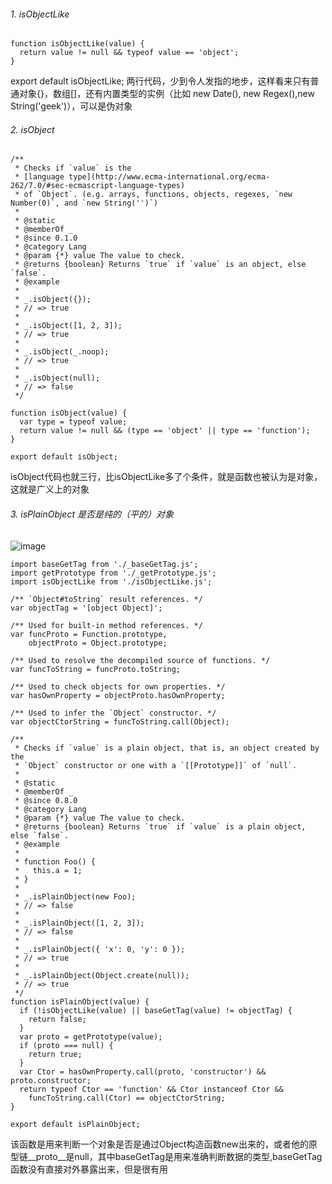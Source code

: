 ###### 1. isObjectLike

```
function isObjectLike(value) {
  return value != null && typeof value == 'object';
}
```

export default isObjectLike;
两行代码，少到令人发指的地步，这样看来只有普通对象{}，数组[]，还有内置类型的实例（比如 new Date(), new Regex(),new String('geek')），可以是伪对象

###### 2. isObject

```
/**
 * Checks if `value` is the
 * [language type](http://www.ecma-international.org/ecma-262/7.0/#sec-ecmascript-language-types)
 * of `Object`. (e.g. arrays, functions, objects, regexes, `new Number(0)`, and `new String('')`)
 *
 * @static
 * @memberOf _
 * @since 0.1.0
 * @category Lang
 * @param {*} value The value to check.
 * @returns {boolean} Returns `true` if `value` is an object, else `false`.
 * @example
 *
 * _.isObject({});
 * // => true
 *
 * _.isObject([1, 2, 3]);
 * // => true
 *
 * _.isObject(_.noop);
 * // => true
 *
 * _.isObject(null);
 * // => false
 */

function isObject(value) {
  var type = typeof value;
  return value != null && (type == 'object' || type == 'function');
}

export default isObject;
```

isObject代码也就三行，比isObjectLike多了个条件，就是函数也被认为是对象，这就是广义上的对象

###### 3. isPlainObject 是否是纯的（平的）对象

![image](https://upload-images.jianshu.io/upload_images/910389-7004445763393aae.png?imageMogr2/auto-orient/strip|imageView2/2/w/1200/format/webp)


```
import baseGetTag from './_baseGetTag.js';
import getPrototype from './_getPrototype.js';
import isObjectLike from './isObjectLike.js';

/** `Object#toString` result references. */
var objectTag = '[object Object]';

/** Used for built-in method references. */
var funcProto = Function.prototype,
    objectProto = Object.prototype;

/** Used to resolve the decompiled source of functions. */
var funcToString = funcProto.toString;

/** Used to check objects for own properties. */
var hasOwnProperty = objectProto.hasOwnProperty;

/** Used to infer the `Object` constructor. */
var objectCtorString = funcToString.call(Object);

/**
 * Checks if `value` is a plain object, that is, an object created by the
 * `Object` constructor or one with a `[[Prototype]]` of `null`.
 *
 * @static
 * @memberOf _
 * @since 0.8.0
 * @category Lang
 * @param {*} value The value to check.
 * @returns {boolean} Returns `true` if `value` is a plain object, else `false`.
 * @example
 *
 * function Foo() {
 *   this.a = 1;
 * }
 *
 * _.isPlainObject(new Foo);
 * // => false
 *
 * _.isPlainObject([1, 2, 3]);
 * // => false
 *
 * _.isPlainObject({ 'x': 0, 'y': 0 });
 * // => true
 *
 * _.isPlainObject(Object.create(null));
 * // => true
 */
function isPlainObject(value) {
  if (!isObjectLike(value) || baseGetTag(value) != objectTag) {
    return false;
  }
  var proto = getPrototype(value);
  if (proto === null) {
    return true;
  }
  var Ctor = hasOwnProperty.call(proto, 'constructor') && proto.constructor;
  return typeof Ctor == 'function' && Ctor instanceof Ctor &&
    funcToString.call(Ctor) == objectCtorString;
}

export default isPlainObject;
```
该函数是用来判断一个对象是否是通过Object构造函数new出来的，或者他的原型链__proto__是null，其中baseGetTag是用来准确判断数据的类型,baseGetTag函数没有直接对外暴露出来，但是很有用


